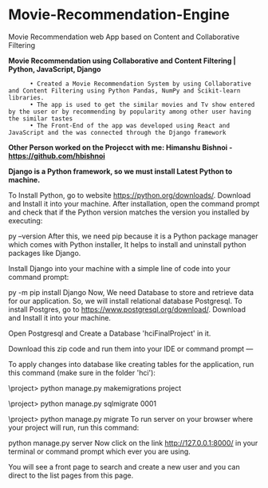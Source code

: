 # Movie-Recommendation-Engine
Movie Recommendation web App based on Content and Collaborative Filtering

**Movie Recommendation using Collaborative and Content Filtering | Python, JavaScript, Django**

          •	Created a Movie Recommendation System by using Collaborative and Content Filtering using Python Pandas, NumPy and Scikit-learn libraries.
          •	The app is used to get the similar movies and Tv show entered by the user or by recommending by popularity among other user having the similar tastes
          •	The Front-End of the app was developed using React and JavaScript and the was connected through the Django framework
          
 **Other Person worked on the Projecct with me: Himanshu Bishnoi - https://github.com/hbishnoi**

**Django is a Python framework, so we must install Latest Python to machine.**

To Install Python, go to website https://python.org/downloads/. Download and Install it into your machine. After installation, open the command prompt and check that if the Python version matches the version you installed by executing:

py –version
After this, we need pip because it is a Python package manager which comes with Python installer, It helps to install and uninstall python packages like Django.

Install Django into your machine with a simple line of code into your command prompt:

py -m pip install Django
Now, We need Database to store and retrieve data for our application. So, we will install relational database Postgresql. To install Postgres, go to https://www.postgresql.org/download/. Download and Install it into your machine.

Open Postgresql and Create a Database 'hciFinalProject' in it.

Download this zip code and run them into your IDE or command prompt —

To apply changes into database like creating tables for the application, run this command (make sure in the folder 'hci'):

\project> python manage.py makemigrations project

\project> python manage.py sqlmigrate 0001

\project> python manage.py migrate
To run server on your browser where your project will run, run this command:

python manage.py server
Now click on the link http://127.0.0.1:8000/ in your terminal or command prompt which ever you are using.

You will see a front page to search and create a new user and you can direct to the list pages from this page.

